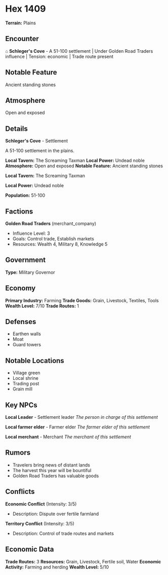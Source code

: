 # Hex 1409

**Terrain:** Plains

## Encounter
⌂ **Schleger's Cove** - A 51-100 settlement | Under Golden Road Traders influence | Tension: economic | Trade route present

## Notable Feature
Ancient standing stones

## Atmosphere
Open and exposed

## Details
**Schleger's Cove** - Settlement

A 51-100 settlement in the plains.

**Local Tavern:** The Screaming Taxman
**Local Power:** Undead noble
**Atmosphere:** Open and exposed
**Notable Feature:** Ancient standing stones

**Local Tavern:** The Screaming Taxman

**Local Power:** Undead noble

**Population:** 51-100

## Factions
**Golden Road Traders** (merchant_company)
- Influence Level: 3
- Goals: Control trade, Establish markets
- Resources: Wealth 4, Military 8, Knowledge 5

## Government
**Type:** Military Governor

## Economy
**Primary Industry:** Farming
**Trade Goods:** Grain, Livestock, Textiles, Tools
**Wealth Level:** 7/10
**Trade Routes:** 1

## Defenses
- Earthen walls
- Moat
- Guard towers

## Notable Locations
- Village green
- Local shrine
- Trading post
- Grain mill

## Key NPCs
**Local Leader** - Settlement leader
*The person in charge of this settlement*

**Local farmer elder** - Farmer elder
*The farmer elder of this settlement*

**Local merchant** - Merchant
*The merchant of this settlement*

## Rumors
- Travelers bring news of distant lands
- The harvest this year will be bountiful
- Golden Road Traders has valuable goods

## Conflicts
**Economic Conflict** (Intensity: 3/5)
- Description: Dispute over fertile farmland

**Territory Conflict** (Intensity: 3/5)
- Description: Control of trade routes and markets

## Economic Data
**Trade Routes:** 3
**Resources:** Grain, Livestock, Fertile soil, Water
**Economic Activity:** Farming and herding
**Wealth Level:** 5/10
